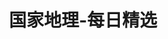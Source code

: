 ---
description: iPad版本，每日精选，全幅图片。
layout: post
results:
- primaryGenreName: Photo & Video
  version: '1.0'
  trackViewUrl: https://itunes.apple.com/cn/app/guo-jia-de-li-mei-ri-jing-xuan/id778367933?mt=8&uo=4
  artworkUrl100: http://a1124.phobos.apple.com/us/r30/Purple/v4/21/d1/b4/21d1b41f-00f6-3882-e08a-436ed2ea9221/mzl.lfgvmlxt.png
  artworkUrl60: http://a1609.phobos.apple.com/us/r30/Purple4/v4/42/48/44/424844c1-caae-8f11-0555-d5e5dcf464fd/Icon-72.png
  userRatingCountForCurrentVersion: 2
  sellerName: IDG Asia, Inc.
  supportedDevices:
  - iPadThirdGen4G
  - iPadFourthGen
  - iPadMini4G
  - iPadMini
  - iPadThirdGen
  - iPadWifi
  - iPad3G
  - iPad2Wifi
  - iPadFourthGen4G
  - iPad23G
  genres:
  - 摄影与录像
  - 新闻
  trackName: 国家地理-每日精选
  description: '美国国家地理杂志 National Geographic 创刊于1888年10月，它由美国的一家非盈利科学教育组织——“美国国家地理协会”（National
    Geographic Society）创办。

    国家地理杂志的选片率只有千分之一，一大批充满理想和浪漫主义的优秀摄影师、记者在这里诞生，而那些有灵魂有激情的作品则往往代表了一种标准。

    在大多数读者眼中，国家地理杂志意味着权威、科学性、准官方，更像是一本百科全书而不仅仅是一本杂志，它融合了历史、文学、科学和人类学，使地球更像是一个生动而有活力的村落。

    本应用每天为您奉上国家地理精选的图片或者专题文章，在精美的视觉享受中，汲取科普人文营养。'
  price: 0
  trackId: 778367933
  releaseDate: '2013-12-15T07:21:14Z'
  screenshotUrls: &a []
  artistViewUrl: https://itunes.apple.com/cn/artist/idg-asia-inc./id778367936?uo=4
  primaryGenreId: 6008
  averageUserRatingForCurrentVersion: 5
  kind: software
  fileSizeBytes: '3886457'
  bundleId: dili.bdatu.com
  trackContentRating: 4+
  artistName: IDG Asia, Inc.
  trackCensoredName: 国家地理-每日精选
  isGameCenterEnabled: false
  contentAdvisoryRating: 4+
  languageCodesISO2A:
  - ZH
  - ZH
  features: *a
  wrapperType: software
  artworkUrl512: http://a1124.phobos.apple.com/us/r30/Purple/v4/21/d1/b4/21d1b41f-00f6-3882-e08a-436ed2ea9221/mzl.lfgvmlxt.png
  formattedPrice: 免费
  artistId: 778367936
  genreIds:
  - '6008'
  - '6009'
  currency: CNY
  ipadScreenshotUrls:
  - http://a5.mzstatic.com/us/r30/Purple6/v4/69/44/a2/6944a22c-4336-c12d-7cb8-fea1c63fff76/screen480x480.jpeg
  - http://a3.mzstatic.com/us/r30/Purple4/v4/51/c5/eb/51c5eb9d-42f1-f6ab-556b-8e72db2f7de7/screen480x480.jpeg
  - http://a5.mzstatic.com/us/r30/Purple/v4/7d/9a/49/7d9a493f-deb7-344c-9db1-5765cc4b8bd8/screen480x480.jpeg
  - http://a5.mzstatic.com/us/r30/Purple/v4/9d/6c/5a/9d6c5a11-bbc4-a50d-ce29-b919ac498c79/screen480x480.jpeg
  - http://a2.mzstatic.com/us/r30/Purple6/v4/b1/e9/b5/b1e9b544-a6d2-db4d-ab3d-1f449a147728/screen480x480.jpeg
category: 摄影与录像
tags: tag1
resultCount: 1
title: 国家地理-每日精选

---